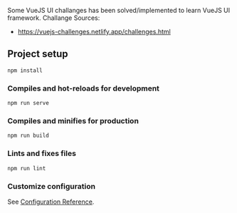 Some VueJS UI challanges has been solved/implemented to learn VueJS UI framework.
Challange Sources:

- https://vuejs-challenges.netlify.app/challenges.html

## Project setup

```
npm install
```

### Compiles and hot-reloads for development

```
npm run serve
```

### Compiles and minifies for production

```
npm run build
```

### Lints and fixes files

```
npm run lint
```

### Customize configuration

See [Configuration Reference](https://cli.vuejs.org/config/).
